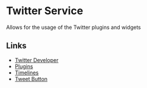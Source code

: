 # Twitter Service

Allows for the usage of the Twitter plugins and widgets

## Links

- [Twitter Developer](https://developer.twitter.com/)
- [Plugins](https://developer.twitter.com/en/docs/twitter-for-websites/overview)
- [Timelines](https://developer.twitter.com/en/docs/twitter-for-websites/timelines/overview)
- [Tweet Button](https://developer.twitter.com/en/docs/twitter-for-websites/tweet-button/overview)
